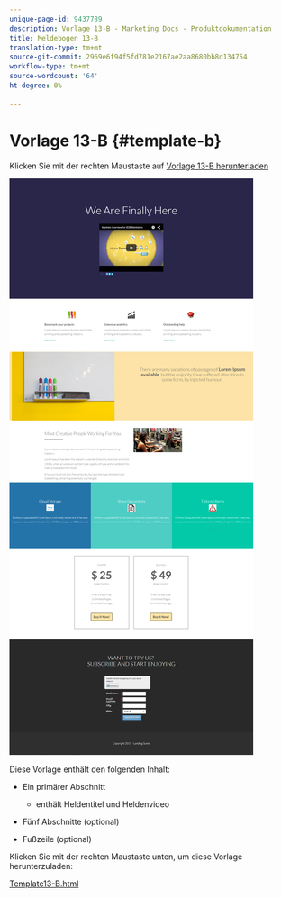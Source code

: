 ```yaml
---
unique-page-id: 9437789
description: Vorlage 13-B - Marketing Docs - Produktdokumentation
title: Meldebogen 13-B
translation-type: tm+mt
source-git-commit: 2969e6f94f5fd781e2167ae2aa8680bb8d134754
workflow-type: tm+mt
source-wordcount: '64'
ht-degree: 0%

---
```



# Vorlage 13-B {#template-b}

Klicken Sie mit der rechten Maustaste auf [Vorlage 13-B herunterladen](http://docs.marketo.com/download/attachments/9437789/template-13b.html?version=1&amp;modificationdate=1438979980000&amp;api=v2)

![](assets/image2015-8-11-10-3a48-3a42.png)

Diese Vorlage enthält den folgenden Inhalt:

* Ein primärer Abschnitt

   * enthält Heldentitel und Heldenvideo

* Fünf Abschnitte (optional)
* Fußzeile (optional)

Klicken Sie mit der rechten Maustaste unten, um diese Vorlage herunterzuladen:

[Template13-B.html](http://docs.marketo.com/download/attachments/9437789/template-13b.html?version=1&amp;modificationdate=1438979980000&amp;api=v2)
